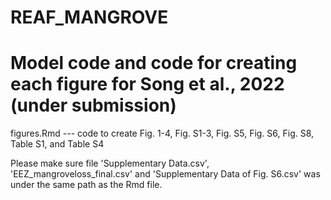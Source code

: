 # REAF_MANGROVE

# Model code and code for creating each figure for Song et al., 2022 (under submission)

figures.Rmd --- code to create Fig. 1-4, Fig. S1-3, Fig. S5, Fig. S6, Fig. S8, Table S1, and Table S4

Please make sure file 'Supplementary Data.csv', 'EEZ_mangroveloss_final.csv' and 'Supplementary Data of Fig. S6.csv' was under the same path as the Rmd file.   
